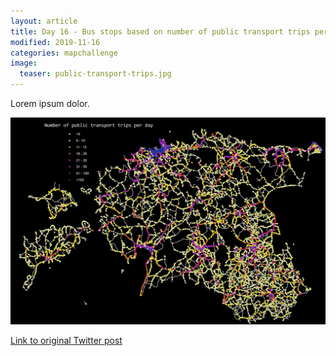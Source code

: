 ```yaml
---
layout: article
title: Day 16 - Bus stops based on number of public transport trips per day in Estonia
modified: 2019-11-16
categories: mapchallenge
image:
  teaser: public-transport-trips.jpg
---
```


Lorem ipsum dolor.

![image of day 16 post](../../images/public-transport-trips.jpg)

[Link to original Twitter post](https://twitter.com/evelynuuemaa/status/16)
